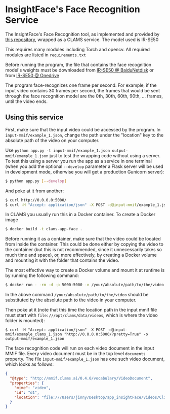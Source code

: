 # InsightFace's Face Recognition Service

The InsightFace's Face Recognition tool, as implemented and provided by [this repository](https://github.com/TreB1eN/InsightFace_Pytorch), wrapped as a CLAMS service. The model used is IR-SE50

This requires many modules including Torch and opencv. All required modules are listed in `requirements.txt`

Before running the program, the file that contains the face recognition model's weights must be downloaded from [IR-SE50 @ BaiduNetdisk](https://pan.baidu.com/s/12BUjjwy1uUTEF9HCx5qvoQ) or from [IR-SE50 @ Onedrive](https://1drv.ms/u/s!AhMqVPD44cDOhkPsOU2S_HFpY9dC)

The program face-recognizes one frame per second. For example, if the input video contains 30 frames per second, the frames that would be sent through the face recognition model are the 0th, 30th, 60th, 90th, ... frames, until the video ends.

## Using this service

First, make sure that the input video could be accessed by the program. In `input-mmif/example_1.json`, change the path under the "location" key to the absolute path of the video on your computer.

Use `python app.py -t input-mmif/example_1.json output-mmif/example_1.json` just to test the wrapping code without using a server. To test this using a server you run the app as a service in one terminal (when you add the optional  `--develop` parameter a Flask server will be used in development mode, otherwise you will get a production Gunicorn server):

```bash
$ python app.py [--develop]
```

And poke at it from another:

```bash
$ curl http://0.0.0.0:5000/
$ curl -H "Accept: application/json" -X POST -d@input-mmif/example_1.json "http://0.0.0.0:5000/?pretty=True" -o output-mmif/example_1.json
```

In CLAMS you usually run this in a Docker container. To create a Docker image

```bash
$ docker build -t clams-app-face .
```

Before running it as a container, make sure that the video could be located from inside the container. This could be done either by copying the video to the container (but this is not recommended, since it unnecessarily takes so much time and space), or, more effectively, by creating a Docker volume and mounting it with the folder that contains the video.

The most effective way to create a Docker volume and mount it at runtime is by running the following command:

```bash
$ docker run - -rm -d -p 5000:5000 -v /your/absolute/path/to/the/video:/opt/clams/data/videos clams-app-face
```

In the above command `/your/absolute/path/to/the/video` should be substituted by the absolute path to the video in your computer.

Then poke at it (note that this time the location path in the input mmif file must start with `file:///opt/clams/data/videos`, which is where the video folder is mounted):

```
$ curl -H "Accept: application/json" -X POST -d@input-mmif/example_clams_1.json "http://0.0.0.0:5000/?pretty=True" -o output-mmif/example_1.json
```

The face recognition code will run on each video document in the input MMIF file. Every video document must be in the top level `documents` property. The file `input-mmif/example_1.json` has one such video document, which looks as follows:

```json
{
  "@type": "http://mmif.clams.ai/0.4.0/vocabulary/VideoDocument",
  "properties": {
    "mime": "video",
    "id": "d1",
    "location": "file:///Users/jinny/Desktop/app_insightFace/videos/Clinton_Lehrer.mp4"
  }
}
```
